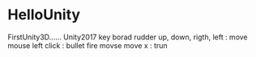 # HelloUnity
FirstUnity3D...... 
Unity2017
key borad rudder up, down, rigth, left : move
mouse left click : bullet fire
movse move x : trun

